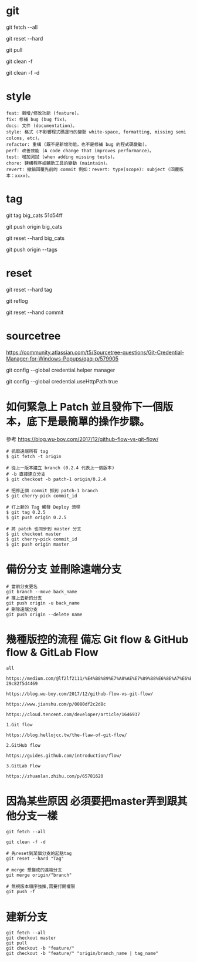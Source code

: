 # git

git fetch --all

git reset --hard

git pull


git clean -f

git clean -f -d

# style
    feat: 新增/修改功能 (feature)。
    fix: 修補 bug (bug fix)。
    docs: 文件 (documentation)。
    style: 格式 (不影響程式碼運行的變動 white-space, formatting, missing semi colons, etc)。
    refactor: 重構 (既不是新增功能，也不是修補 bug 的程式碼變動)。
    perf: 改善效能 (A code change that improves performance)。
    test: 增加測試 (when adding missing tests)。
    chore: 建構程序或輔助工具的變動 (maintain)。
    revert: 撤銷回覆先前的 commit 例如：revert: type(scope): subject (回覆版本：xxxx)。

# tag
git tag big_cats 51d54ff

git push origin big_cats

git reset --hard big_cats

git push origin --tags


# reset

git reset --hard tag

git reflog

git reset --hand commit

# sourcetree
https://community.atlassian.com/t5/Sourcetree-questions/Git-Credential-Manager-for-Windows-Popups/qaq-p/579905

git config --global credential.helper manager

git config --global credential.useHttpPath true




# 如何緊急上 Patch 並且發佈下一個版本，底下是最簡單的操作步驟。
參考 https://blog.wu-boy.com/2017/12/github-flow-vs-git-flow/

    # 抓取遠端所有 tag
    $ git fetch -t origin

    # 從上一版本建立 branch (0.2.4 代表上一個版本)
    # -b 直接建立分支
    $ git checkout -b patch-1 origin/0.2.4

    # 把修正個 commit 抓到 patch-1 branch
    $ git cherry-pick commit_id

    # 打上新的 Tag 觸發 Deploy 流程
    $ git tag 0.2.5
    $ git push origin 0.2.5

    # 將 patch 也同步到 master 分支
    $ git checkout master
    $ git cherry-pick commit_id
    $ git push origin master


# 備份分支 並刪除遠端分支
    # 當前分支更名
    git branch --move back_name
    # 推上去新的分支
    git push origin -u back_name
    # 刪除遠端分支
    git push origin --delete name




# 幾種版控的流程 備忘 Git flow & GitHub flow & GitLab Flow

    all

    https://medium.com/@lf2lf2111/%E4%B8%89%E7%A8%AE%E7%89%88%E6%8E%A7%E6%B5%81%E7%A8%8B-29c82f5d4469

    https://blog.wu-boy.com/2017/12/github-flow-vs-git-flow/

    https://www.jianshu.com/p/0080df2c2d8c

    https://cloud.tencent.com/developer/article/1646937

    1.Git flow

    https://blog.hellojcc.tw/the-flaw-of-git-flow/

    2.GitHub flow

    https://guides.github.com/introduction/flow/

    3.GitLab Flow

    https://zhuanlan.zhihu.com/p/65781620
    

# 因為某些原因 必須要把master弄到跟其他分支一樣
    git fetch --all

    git clean -f -d

    # 先reset到某個分支的起點tag
    git reset --hard "Tag"

    # merge 想變成的遠端分支
    git merge origin/"branch"

    # 無視版本順序強推,需要打開權限
    git push -f
    
# 建新分支
    git fetch --all
    git checkout master
    git pull
    git checkout -b "feature/"
    git checkout -b "feature/" "origin/branch_name | tag_name"
